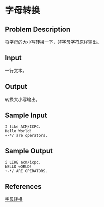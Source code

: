 # 字母转换

## Problem Description

将字母的大小写转换一下，非字母字符原样输出。
 
## Input

一行文本。

## Output

转换大小写输出。

## Sample Input

```
I like ACM/ICPC.
Hello World!
+-*/ are operators.
```

## Sample Output

```
i LIKE acm/icpc.
hELLO wORLD!
+-*/ ARE OPERATORS.
```

## References

[字母转换](http://cpp.zjut.edu.cn/ShowProblem.aspx?ShowID=1047)
